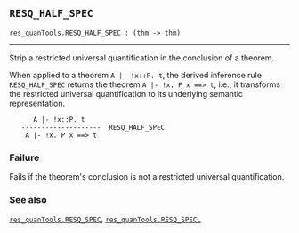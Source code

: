 ## `RESQ_HALF_SPEC`

``` hol4
res_quanTools.RESQ_HALF_SPEC : (thm -> thm)
```

------------------------------------------------------------------------

Strip a restricted universal quantification in the conclusion of a
theorem.

When applied to a theorem `A |- !x::P. t`, the derived inference rule
`RESQ_HALF_SPEC` returns the theorem `A |- !x. P x ==> t`, i.e., it
transforms the restricted universal quantification to its underlying
semantic representation.

``` hol4
      A |- !x::P. t
   --------------------  RESQ_HALF_SPEC
    A |- !x. P x ==> t
```

### Failure

Fails if the theorem's conclusion is not a restricted universal
quantification.

### See also

[`res_quanTools.RESQ_SPEC`](#res_quanTools.RESQ_SPEC),
[`res_quanTools.RESQ_SPECL`](#res_quanTools.RESQ_SPECL)
